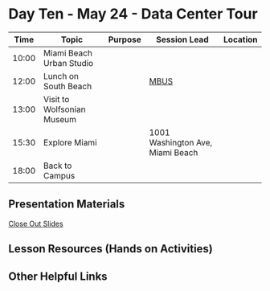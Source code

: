 # Day Ten - May 24 - Data Center Tour

| Time | Topic | Purpose | Session Lead | Location |
|------|-------|---------|--------------|----------|
| 10:00 | Miami Beach Urban Studio | | | | 
| 12:00 | Lunch on South Beach | | [MBUS](https://carta.fiu.edu/mbus/) | |
| 13:00 | Visit to Wolfsonian Museum | | | | 
| 15:30 | Explore Miami | | 1001 Washington Ave, Miami Beach | |
| 18:00 | Back to Campus | | | |

## Presentation Materials
[Close Out Slides](https://github.com/access-ci-org/Operations_STEP_2024/blob/main/Day10-May24/CloseOut-Miami-2023.pptx)

## Lesson Resources (Hands on Activities)

## Other Helpful Links


